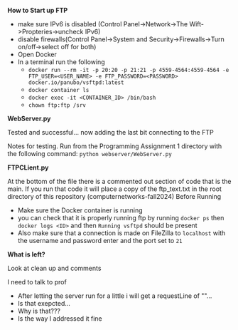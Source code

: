 **How to Start up FTP**
- make sure IPv6 is disabled (Control Panel->Network->The Wift->Propteries->uncheck IPv6)
- disable firewalls(Control Panel->System and Security->Firewalls->Turn on/off->select off for both)
- Open Docker
- In a terminal run the following
    - `docker run --rm -it -p 20:20 -p 21:21 -p 4559-4564:4559-4564 -e FTP_USER=<USER_NAME> -e FTP_PASSWORD=<PASSWORD> docker.io/panubo/vsftpd:latest`
    - `docker container ls`
    - `docker exec -it <CONTAINER_ID> /bin/bash`
    - `chown ftp:ftp /srv`


**WebServer.py**

Tested and successful... now adding the last bit connecting to the FTP

Notes for testing. Run from the Programming Assignment 1 directory with the following command:
    `python webserver/WebServer.py`

**FTPCLient.py**

At the bottom of the file there is a commented out section of code that is the main.
If you run that code it will place a copy of the ftp_text.txt in the root directory of this repository (computernetworks-fall2024)
Before Running
- Make sure the Docker container is running 
- you can check that it is properly running ftp by running `docker ps` then `docker logs <ID>` and then `Running vsftpd` should be present
- Also make sure that a connection is made on FileZilla to `localhost` with the username and password enter and the port set to `21`

**What is left?**

Look at clean up and comments

I need to talk to prof
- After letting the server run for a little i will get a requestLine of ""...
- Is that exepcted...
- Why is that???
- Is the way I addressed it fine